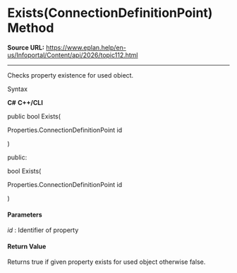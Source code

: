 # Exists(ConnectionDefinitionPoint) Method

**Source URL:** https://www.eplan.help/en-us/Infoportal/Content/api/2026/topic112.html

---

Checks property existence for used obiect.

Syntax

**C#**
**C++/CLI**


public bool Exists( 

   Properties.ConnectionDefinitionPoint id

)

public:

bool Exists( 

   Properties.ConnectionDefinitionPoint id

)


#### Parameters

*id*
:   Identifier of property

#### Return Value

Returns true if given property exists for used object otherwise false.
